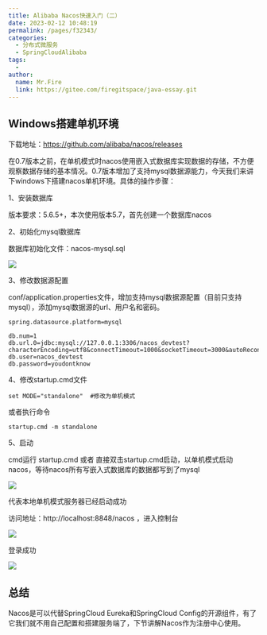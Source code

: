 ```yaml
---
title: Alibaba Nacos快速入门（二）
date: 2023-02-12 10:48:19
permalink: /pages/f32343/
categories:
  - 分布式微服务
  - SpringCloudAlibaba
tags:
  - 
author: 
  name: Mr.Fire
  link: https://gitee.com/firegitspace/java-essay.git
---
```


## Windows搭建单机环境
下载地址：<https://github.com/alibaba/nacos/releases>

在0.7版本之前，在单机模式时nacos使用嵌入式数据库实现数据的存储，不方便观察数据存储的基本情况。0.7版本增加了支持mysql数据源能力，今天我们来讲下windows下搭建nacos单机环境。具体的操作步骤：

1、安装数据库

版本要求：5.6.5+，本次使用版本5.7，首先创建一个数据库nacos

2、初始化mysql数据库

数据库初始化文件：nacos-mysql.sql

![](https://fire-repository.oss-cn-beijing.aliyuncs.com/spring-cloud/230212/5.png)

3、修改数据源配置

conf/application.properties文件，增加支持mysql数据源配置（目前只支持mysql），添加mysql数据源的url、用户名和密码。
```properties
spring.datasource.platform=mysql

db.num=1
db.url.0=jdbc:mysql://127.0.0.1:3306/nacos_devtest?characterEncoding=utf8&connectTimeout=1000&socketTimeout=3000&autoReconnect=true
db.user=nacos_devtest
db.password=youdontknow
```

4、修改startup.cmd文件
```properties
set MODE="standalone"  #修改为单机模式
```
或者执行命令
```shell
startup.cmd -m standalone
```

5、启动

cmd运行 startup.cmd 或者 直接双击startup.cmd启动，以单机模式启动nacos，等待nacos所有写嵌入式数据库的数据都写到了mysql

![](https://fire-repository.oss-cn-beijing.aliyuncs.com/spring-cloud/230212/6.png)

代表本地单机模式服务器已经启动成功

访问地址：http://localhost:8848/nacos ，进入控制台

![](https://fire-repository.oss-cn-beijing.aliyuncs.com/spring-cloud/230212/7.png)

登录成功

![](https://fire-repository.oss-cn-beijing.aliyuncs.com/spring-cloud/230212/8.png)


## 总结

Nacos是可以代替SpringCloud Eureka和SpringCloud Config的开源组件，有了它我们就不用自己配置和搭建服务端了，下节讲解Nacos作为注册中心使用。